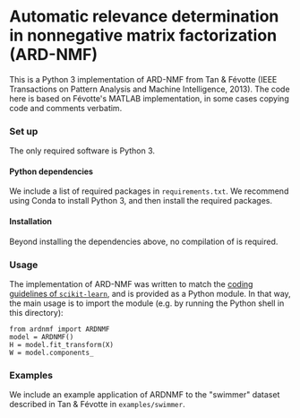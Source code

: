 # Automatic relevance determination in nonnegative matrix factorization (ARD-NMF)

This is a Python 3 implementation of ARD-NMF from Tan & Févotte (IEEE Transactions on Pattern Analysis and Machine Intelligence, 2013). The code here is based on Févotte's MATLAB implementation, in some cases copying code and comments verbatim.

### Set up

The only required software is Python 3.

#### Python dependencies

We include a list of required packages in `requirements.txt`. We recommend using Conda to install Python 3, and then install the required packages.

#### Installation

Beyond installing the dependencies above, no compilation of is required.

### Usage

The implementation of ARD-NMF was written to match the [coding guidelines of `scikit-learn`](http://scikit-learn.org/stable/developers/contributing.html#coding-guidelines), and is provided as a Python module. In that way, the main usage is to import the module (e.g. by running the Python shell in this directory):

    from ardnmf import ARDNMF
    model = ARDNMF()
    H = model.fit_transform(X)
    W = model.components_

### Examples

We include an example application of ARDNMF to the "swimmer" dataset described in Tan & Févotte in `examples/swimmer`.
